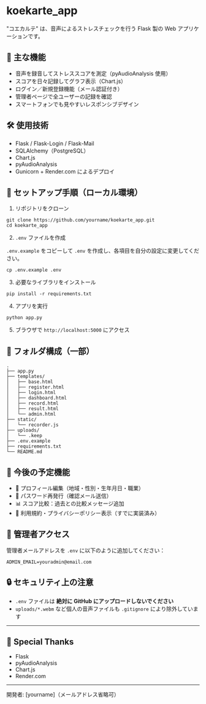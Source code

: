 # koekarte\_app

"コエカルテ" は、音声によるストレスチェックを行う Flask 製の Web アプリケーションです。

## 🧠 主な機能

* 音声を録音してストレススコアを測定（pyAudioAnalysis 使用）
* スコアを日々記録してグラフ表示（Chart.js）
* ログイン／新規登録機能（メール認証付き）
* 管理者ページで全ユーザーの記録を確認
* スマートフォンでも見やすいレスポンシブデザイン

## 🛠 使用技術

* Flask / Flask-Login / Flask-Mail
* SQLAlchemy（PostgreSQL）
* Chart.js
* pyAudioAnalysis
* Gunicorn + Render.com によるデプロイ

## 🔧 セットアップ手順（ローカル環境）

1. リポジトリをクローン

```
git clone https://github.com/yourname/koekarte_app.git
cd koekarte_app
```

2. `.env` ファイルを作成

`.env.example` をコピーして `.env` を作成し、各項目を自分の設定に変更してください。

```
cp .env.example .env
```

3. 必要なライブラリをインストール

```
pip install -r requirements.txt
```

4. アプリを実行

```
python app.py
```

5. ブラウザで `http://localhost:5000` にアクセス

## 📁 フォルダ構成（一部）

```
.
├── app.py
├── templates/
│   ├── base.html
│   ├── register.html
│   ├── login.html
│   ├── dashboard.html
│   ├── record.html
│   ├── result.html
│   └── admin.html
├── static/
│   └── recorder.js
├── uploads/
│   └── .keep
├── .env.example
├── requirements.txt
└── README.md
```

## 🔐 今後の予定機能

* 🔄 プロフィール編集（地域・性別・生年月日・職業）
* 🔁 パスワード再発行（確認メール送信）
* 📊 スコア比較：過去との比較メッセージ追加
* 📝 利用規約・プライバシーポリシー表示（すでに実装済み）

## 👤 管理者アクセス

管理者メールアドレスを `.env` に以下のように追加してください：

```
ADMIN_EMAIL=youradmin@email.com
```

## 🔒 セキュリティ上の注意

* `.env` ファイルは **絶対に GitHub にアップロードしないでください**
* `uploads/*.webm` など個人の音声ファイルも `.gitignore` により除外しています

---

## 🎉 Special Thanks

* Flask
* pyAudioAnalysis
* Chart.js
* Render.com

---

開発者: \[yourname]（メールアドレス省略可）
